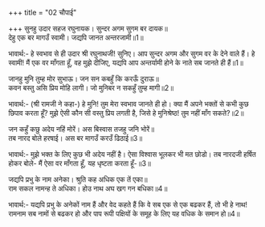 +++
title = "02 चौपाई"

+++
सुनहु उदार सहज रघुनायक। सुन्दर अगम सुगम बर दायक॥  
देहु एक बर मागउँ स्वामी। जद्यपि जानत अन्तरजामी॥1॥  

भावार्थ:- हे स्वभाव से ही उदार श्री रघुनाथजी! सुनिए। आप सुन्दर अगम और सुगम वर के देने वाले हैं। हे स्वामी! मैं एक वर माँगता हूँ, वह मुझे दीजिए, यद्यपि आप अन्तर्यामी होने के नाते सब जानते ही हैं॥1॥  

जानहु मुनि तुम्ह मोर सुभाऊ। जन सन कबहुँ कि करऊँ दुराऊ॥  
कवन बस्तु असि प्रिय मोहि लागी। जो मुनिबर न सकहुँ तुम्ह मागी॥2॥  

भावार्थ:- (श्री रामजी ने कहा-) हे मुनि! तुम मेरा स्वभाव जानते ही हो। क्या मैं अपने भक्तों से कभी कुछ छिपाव करता हूँ? मुझे ऐसी कौन सी वस्तु प्रिय लगती है, जिसे हे मुनिश्रेष्ठ! तुम नहीं माँग सकते?॥2॥  

जन कहुँ कछु अदेय नहिं मोरें। अस बिस्वास तजहु जनि भोरें॥  
तब नारद बोले हरषाई। अस बर मागउँ करउँ ढिठाई॥3॥  

भावार्थ:- मुझे भक्त के लिए कुछ भी अदेय नहीं है। ऐसा विश्वास भूलकर भी मत छोडो। तब नारदजी हर्षित होकर बोले- मैं ऐसा वर माँगता हूँ, यह धृष्टता करता हूँ-॥3॥  

जद्यपि प्रभु के नाम अनेका। श्रुति कह अधिक एक तें एका॥  
राम सकल नामन्ह ते अधिका। होउ नाथ अघ खग गन बधिका॥4॥  

भावार्थ:- यद्यपि प्रभु के अनेकों नाम हैं और वेद कहते हैं कि वे सब एक से एक बढकर हैं, तो भी हे नाथ! रामनाम सब नामों से बढकर हो और पाप रूपी पक्षियों के समूह के लिए यह वधिक के समान हो॥4॥  

<div class="audioEmbed"  caption="AIR-वाचनम्" src="https://archive
.org/download/rAmcharitmAnas-AIR/EPI-263.mp3"></div>
